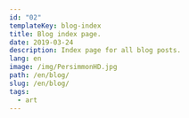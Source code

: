 ```yaml
---
id: "02"
templateKey: blog-index
title: Blog index page.
date: 2019-03-24
description: Index page for all blog posts.
lang: en
image: /img/PersimmonHD.jpg
path: /en/blog/
slug: /en/blog/
tags:
  - art
---
```

